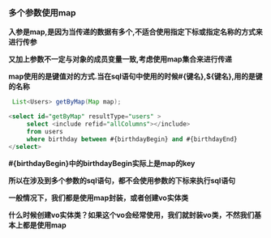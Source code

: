 ### 多个参数使用map

**入参是map,是因为当传递的数据有多个,不适合使用指定下标或指定名称的方式来进行传参**

**又加上参数不一定与对象的成员变量一致,考虑使用map集合来进行传递**

**map使用的是键值对的方式.当在sql语句中使用的时候#{键名},${键名},用的是键的名称**



```java
 List<Users> getByMap(Map map);
```

```sql
<select id="getByMap" resultType="users" >
     select <include refid="allColumns"></include>
     from users
     where birthday between #{birthdayBegin} and #{birthdayEnd}
</select>
```



**#{birthdayBegin}中的birthdayBegin实际上是map的key**



**所以在涉及到多个参数的sql语句，都不会使用参数的下标来执行sql语句**

**一般情况下，我们都是使用map封装，或者创建vo实体类**

**什么时候创建vo实体类？如果这个vo会经常使用，我们就封装vo类，不然我们基本上都是使用map**

